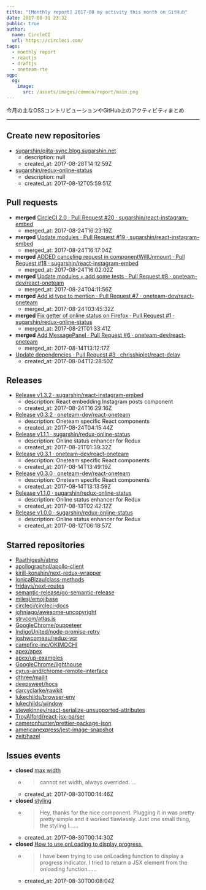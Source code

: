 ```yaml
---
title: "[Monthly report] 2017-08 my activity this month on GitHub"
date: 2017-08-31 23:32
public: true
author:
  name: CircleCI
  url: https://circleci.com/
tags:
  - monthly report
  - reactjs
  - draftjs
  - oneteam-rte
ogp:
  og:
    image:
      src: /assets/images/common/report/main.png
---
```


今月の主なOSSコントリビューションやGitHub上のアクティビティまとめ

***

## Create new repositories

- [sugarshin/qiita-sync.blog.sugarshin.net](https://github.com/sugarshin/qiita-sync.blog.sugarshin.net)
  - description: null
  - created_at: 2017-08-28T14:12:59Z
- [sugarshin/redux-online-status](https://github.com/sugarshin/redux-online-status)
  - description: null
  - created_at: 2017-08-12T05:59:51Z

## Pull requests

- **merged** [CircleCI 2.0 · Pull Request #20 · sugarshin/react-instagram-embed](https://github.com/sugarshin/react-instagram-embed/pull/20)
  - merged_at: 2017-08-24T16:23:19Z
- **merged** [Update modules · Pull Request #19 · sugarshin/react-instagram-embed](https://github.com/sugarshin/react-instagram-embed/pull/19)
  - merged_at: 2017-08-24T16:17:04Z
- **merged** [ADDED canceling request in componentWillUnmount · Pull Request #18 · sugarshin/react-instagram-embed](https://github.com/sugarshin/react-instagram-embed/pull/18)
  - merged_at: 2017-08-24T16:02:02Z
- **merged** [Update modules + add some tests · Pull Request #8 · oneteam-dev/react-oneteam](https://github.com/oneteam-dev/react-oneteam/pull/8)
  - merged_at: 2017-08-24T04:11:56Z
- **merged** [Add id type to mention · Pull Request #7 · oneteam-dev/react-oneteam](https://github.com/oneteam-dev/react-oneteam/pull/7)
  - merged_at: 2017-08-24T03:45:32Z
- **merged** [Fix getter of online status on Firefox · Pull Request #1 · sugarshin/redux-online-status](https://github.com/sugarshin/redux-online-status/pull/1)
  - merged_at: 2017-08-21T01:33:41Z
- **merged** [Add MessagePanel · Pull Request #6 · oneteam-dev/react-oneteam](https://github.com/oneteam-dev/react-oneteam/pull/6)
  - merged_at: 2017-08-14T13:12:17Z
- [Update dependencies · Pull Request #3 · chrisshiplet/react-delay](https://github.com/chrisshiplet/react-delay/pull/3)
  - created_at: 2017-08-04T12:28:50Z

## Releases

- [Release v1.3.2 · sugarshin/react-instagram-embed](https://github.com/sugarshin/react-instagram-embed/releases/tag/v1.3.2)
  - description: React embedding Instagram posts component
  - created_at: 2017-08-24T16:29:16Z
- [Release v0.3.2 · oneteam-dev/react-oneteam](https://github.com/oneteam-dev/react-oneteam/releases/tag/v0.3.2)
  - description: Oneteam specific React components
  - created_at: 2017-08-24T04:15:44Z
- [Release v1.1.1 · sugarshin/redux-online-status](https://github.com/sugarshin/redux-online-status/releases/tag/v1.1.1)
  - description: Online status enhancer for Redux
  - created_at: 2017-08-21T01:39:32Z
- [Release v0.3.1 · oneteam-dev/react-oneteam](https://github.com/oneteam-dev/react-oneteam/releases/tag/v0.3.1)
  - description: Oneteam specific React components
  - created_at: 2017-08-14T13:49:19Z
- [Release v0.3.0 · oneteam-dev/react-oneteam](https://github.com/oneteam-dev/react-oneteam/releases/tag/v0.3.0)
  - description: Oneteam specific React components
  - created_at: 2017-08-14T13:13:59Z
- [Release v1.1.0 · sugarshin/redux-online-status](https://github.com/sugarshin/redux-online-status/releases/tag/v1.1.0)
  - description: Online status enhancer for Redux
  - created_at: 2017-08-13T02:42:12Z
- [Release v1.0.0 · sugarshin/redux-online-status](https://github.com/sugarshin/redux-online-status/releases/tag/v1.0.0)
  - description: Online status enhancer for Redux
  - created_at: 2017-08-12T06:18:57Z

## Starred repositories

- [Raathigesh/atmo](https://github.com/Raathigesh/atmo)
- [apollographql/apollo-client](https://github.com/apollographql/apollo-client)
- [kirill-konshin/next-redux-wrapper](https://github.com/kirill-konshin/next-redux-wrapper)
- [IonicaBizau/class-methods](https://github.com/IonicaBizau/class-methods)
- [fridays/next-routes](https://github.com/fridays/next-routes)
- [semantic-release/go-semantic-release](https://github.com/semantic-release/go-semantic-release)
- [milesj/emojibase](https://github.com/milesj/emojibase)
- [circleci/circleci-docs](https://github.com/circleci/circleci-docs)
- [johnjago/awesome-uncopyright](https://github.com/johnjago/awesome-uncopyright)
- [strvcom/atlas.js](https://github.com/strvcom/atlas.js)
- [GoogleChrome/puppeteer](https://github.com/GoogleChrome/puppeteer)
- [IndigoUnited/node-promise-retry](https://github.com/IndigoUnited/node-promise-retry)
- [joshwcomeau/redux-vcr](https://github.com/joshwcomeau/redux-vcr)
- [campfire-inc/OKIMOCHI](https://github.com/campfire-inc/OKIMOCHI)
- [apex/apex](https://github.com/apex/apex)
- [apex/up-examples](https://github.com/apex/up-examples)
- [GoogleChrome/lighthouse](https://github.com/GoogleChrome/lighthouse)
- [cyrus-and/chrome-remote-interface](https://github.com/cyrus-and/chrome-remote-interface)
- [dthree/mailit](https://github.com/dthree/mailit)
- [deepsweet/hocs](https://github.com/deepsweet/hocs)
- [darcyclarke/rawkit](https://github.com/darcyclarke/rawkit)
- [lukechilds/browser-env](https://github.com/lukechilds/browser-env)
- [lukechilds/window](https://github.com/lukechilds/window)
- [stevekinney/react-serialize-unsupported-attributes](https://github.com/stevekinney/react-serialize-unsupported-attributes)
- [TroyAlford/react-jsx-parser](https://github.com/TroyAlford/react-jsx-parser)
- [cameronhunter/prettier-package-json](https://github.com/cameronhunter/prettier-package-json)
- [americanexpress/jest-image-snapshot](https://github.com/americanexpress/jest-image-snapshot)
- [zeit/hazel](https://github.com/zeit/hazel)

## Issues events

- **closed** [max width](https://github.com/sugarshin/react-instagram-embed/issues/2)
  - > cannot set width, always overrided. ...
  - created_at: 2017-08-30T00:14:46Z
- **closed** [styling ](https://github.com/sugarshin/react-instagram-embed/issues/8)
  - > Hey, thanks for the nice component. Plugging it in was pretty pretty simple and it worked flawlessly. Just one small thing, the styling I......
  - created_at: 2017-08-30T00:14:30Z
- **closed** [How to use onLoading to display progress.](https://github.com/sugarshin/react-instagram-embed/issues/9)
  - > I have been trying to use onLoading function to display a progress indicator. I tried to return a JSX element from the onloading function......
  - created_at: 2017-08-30T00:08:04Z
